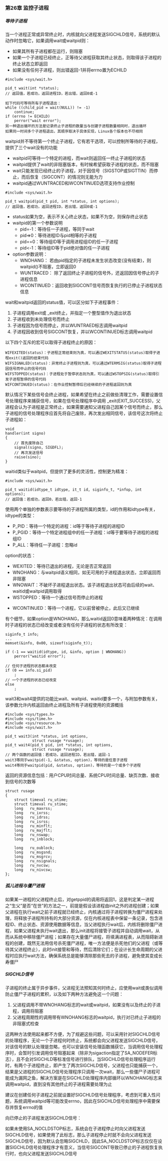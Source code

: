 ### 第26章 监控子进程

##### 等待子进程

当一个进程正常或异常终止时，内核就向父进程发送SIGCHLD信号，系统的默认动作时忽略它，如果调用wait或waitpid则：

- 如果其所有子进程都在运行，则阻塞
- 如果一个子进程已经终止，正等待父进程获取其终止状态，则取得该子进程的终止状态立即返回
- 如果没有任何子进程，则出错返回-1并将errno置为ECHILD

```
#include <sys/wait.h>

pid_t wait(int *status); 
// 返回值，若成功，返回进程ID，若出错，返回0或-1

如下代码可等待所有子进程退出：
while ((child_pid = wait(NULL)) != -1)
    continue;
if (errno != ECHILD)
    perror("wait error");
另一种退出循环的方法是记录终止子进程的数量当与创建子进程数量相同时，退出循环
如果同一时间多个子进程退出，其顺序取决于具体实现，Linux各个版本也不尽相同
```

waitpid并不等待第一个终止子进程，它有若干选项，可以控制所等待的子进程，提供了三个wait没有的功能

- waitpid可等待一个特定的进程，而wait则返回任一终止子进程的状态
- waitpid提供了wait的非阻塞版本，有时候希望获取子进程的状态，而不阻塞
- wait只能发现已经终止的子进程，对于因信号（SIGSTOP或SIGTTIN）而停止，而后恢复（SIGCONT）的情况则无能为力
- waitpid通过WUNTRACED和WCONTINUED选项支持作业控制

```
#include <sys/wait.h>

pid_t waitpid(pid_t pid, int *status, int options);
// 返回值，若成功，返回进程ID，若出错，返回0或-1
```

- status如果为空，表示不关心终止状态，如果不为空，则保存终止状态
- waitpid的第一个参数说明
  - pid=-1：等待任一子进程，等同于wait
  - pid=>0：等待进程ID与pid相等的子进程
  - pid==0：等待组ID等于调用进程组ID的任一子进程
  - pid<-1：等待组ID等于pid绝对值的任一子进程
- option参数说明：
  * WNOHANG：	若由pid指定的子进程未发生状态改变(没有结束)，则waitpid()不阻塞，立即返回0
  * WUNTRACED： 除了返回终止子进程的信号外，还返回因信号停止的子进程信息
  * WCONTINUED：返回收到SIGCONT信号而恢复执行的已停止子进程状态信息

wait和waitpid返回的status值，可以区分如下子进程事件：

1. 子进程调用exit或 _exit终止，并指定一个整型值作为退出状态
2. 子进程收到未处理信号而终止
3. 子进程因为信号而停止，并以WUNTRAED标志调用waitpid
4. 子进程因收到信号SIGCONT恢复，并以WCONTINUED标志调用waitpid

以下四个互斥的宏可以取得子进程终止的原因：

```
WIFEXITED(status)：子进程正常结束则为真，可以通过WEXITSTATUS(status)取得子进程exit()返回的结束代码
WIFSIGNALED(status)：异常终止子进程则为真，可以通过WTERMSIG(status)取得子进程因信号而中止的信号代码
WIFSTOPPED(status)：子进程处于暂停状态则为真，可以通过WSTOPSIG(status)取得引发子进程暂停的信号代码
WIFCONTINUED(status)：在作业控制暂停后已经继续的子进程返回则为真
```

默认情况下某些信号会终止进程，如果希望在终止之前做些清理工作，需要设置信号处理程序来捕获信号，如果在信号处理程序中调用 _exit(EXIT_SUCCESS)，父进程会认为子进程是正常终止，如果需要通知父进程自己因某个信号而终止，那么子进程的信号处理程序应首先将自己废除，再次发出相同信号，该信号这次将终止子进程如：

```
void
handler(int signo)
{
    // 首先废除自己
    signal(signo, SIGDFL);
    // 再次发送信号
    raise(sino);
}
```

waitid类似于waitpid，但提供了更多的灵活性，控制更为精准：

```
#include <sys/wait.h>

pid_t waitid(idtype_t idtype, it_t id, siginfo_t, *infop, int options);
// 返回值：若成功，返回0，若出错，返回-1
```

使用两个单独的参数表示要等待的子进程所属的类型，id的作用和idtype有关，idtype的类型：

* P_PID：等待一个特定的进程：id等于等待子进程的进程ID
* P_PGID：等待一个特定进程组中的任一子进程：id等于要等待子进程的进程组ID
* P_ALL：等待任一子进程：忽略id

option的状态：

* WEXITED：等待已退出的进程，无论是否正常返回
* WNOHANG：与waitpid语义相同，如无可用的子进程退出状态，立即返回而非阻塞
* WNOWAIT：不破坏子进程退出状态。该子进程退出状态可由后续的wait、waitid或waitpid调用取得
* WSTOPPED：等待一个通过信号而停止的进程

- WCONTINUED：等待一个进程，它以前曾被停止，此后又已继续

有个细节，如果option是WNOHANG，那么waitid返回0意味着两种情况：在调用时子进程的状态已经改变或者没有任何子进程的状态有所改变：

```
siginfo_t info;
...
memset(&info, 0x00, sizeof(siginfo_t));

if (-1 == waitid(idtype, id, &info, option | WNOHANG))
    perror("waitid error");
    
// 任何子进程的状态都未改变
if (0 == info.si_pid)
    ;
// 一个子进程的状态已经改变
else 
    ;
```

wait3和wait4提供的功能比wait、waitpid、waitid要多一个，与附加参数有关，该参数允许内核返回由终止进程及所有子进程使用的资源概括

```
#include <sys/types.h>
#include <sys/time.h>
#include <sys/resource.h>
#include <sys/wait.h>
 
pid_t wait3(int *status, int options,
            struct rusage *rusage);
pid_t wait4(pid_t pid, int *status, int options,
            struct rusage *rusage);
// 两个函数的返回值：若成功，返回进程ID，若出错，返回-1
wait3等同于waitpid(-1, &status, option)，等待的是任意子进程
wait4等同于waitpid(pid, &status, option)，等待的是一个或多个子进程
```

返回的资源信息包括：用户CPU时间总量、系统CPU时间总量、缺页次数、接收到信号的次数等

```
struct rusage 
{
    struct timeval ru_utime;
    struct timeval ru_stime;
    long   ru_maxrss;       
    long   ru_ixrss;        
    long   ru_idrss;        
    long   ru_isrss;        
    long   ru_minflt;       
    long   ru_majflt;       
    long   ru_nswap;        
    long   ru_inblock;      

    long   ru_oublock;      
    long   ru_msgsnd;       
    long   ru_msgrcv;       
    long   ru_nsignals;     
    long   ru_nvcsw;        
    long   ru_nivcsw;       
};
```

##### 孤儿进程与僵尸进程

如果某一进程的父进程终止后，对getppid的调用将返回1，这是判定某一进程之“生父”是否“在世”的方法之一，前提是假设该进程由init之外的进程创建；如果父进程在执行wait之前子进程就已经终止，内核通过将子进程转换为僵尸进程来处理，将释放子进程所持有的大部分资源，仅在内核进程表中保留一条记录，包含进程ID、终止状态、资源使用数据等信息，当父进程执行wait后，内核将删除僵尸进程，如果父进程未执行wait退出，那么init进程将接管子进程并自动调用wait，从而从系统中移除僵尸进程；如果存在大量僵尸进程，将填满进程表，从而阻碍新进程的创建，既然无法用信号杀死僵尸进程，唯一方法便是杀死他们的父进程（或等待其父进程终止），此时init接管和等待，然后清除它们；在设计长生命周期的父进程时应执行wait方法，确保系统总是能够清除那些死去的子进程，避免使其变成长寿僵尸

##### SIGCHLD信号

子进程的终止属于异步事件，父进程无法预知其何时终止，应使用wait或类似调用防止僵尸子进程的累积，以及如下两种方法避免这一个问题：

1. 父进程调用不带WNOHANG标志的wait或waitpid，如果没有以及终止的子进程，调用将阻塞
2. 父进程周期性的调用带有WNOHANG标志的waitpid，执行对已终止子进程的非阻塞式检查

这两种方法使用起来都不方便，为了规避这些问题，可以采用针对SIGCHLD信号的处理程序，无论一个子进程何时终止，系统都会向父进程发送SIGCHLD信号，对该信号的默认处理是忽略，也可以安装信号处理函数捕获它，当调用信号处理程序时，会暂时引发调用信号阻塞起来（除非为sigaction指定了SA_NODEFER标志），且不会对SIGCHLD等标准信号进行排队，当SIGCHLD信号处理程序运行时，有两个子进程终止，即产生了两次SIGCHLD信号，父进程也只能捕获一个，结果是父进程的SIGCHLD信号处理程序只调用一次wait，那么一些僵尸子进程可能成为漏网之鱼，解决方案是在SIGCHLD处理程序内部循环以WNOHANG标志来调用waitpid，直到没有其他终止的子进程需要处理为止

建议在创建任何子进程之前就设置好SIGCHLD信号处理程序，考虑到可重入性问题，系统调用waitpid等可能改变errno，因此在SIGCHLD信号处理程序中需要保存并恢复errno的值

向已停止的子进程发送SIGCHLD信号：

如果未使用SA_NOCLDSTOP标志，系统会在子进程停止时向父进程发送SIGCHLD信号，如果使用了此标志，那么子进程停止时就不会向父进程发送SIGCHLD信号，因为默认会忽略SIGCHLD，因此SA_NOCLDSTOP标志仅仅在设置SIGCHLD信号处理程序才有意义，当信号SIGCONT导致已停止的子进程恢复执行时，也向父进程发送SIGCHLD信号